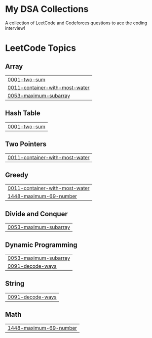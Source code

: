 # My DSA Collections
A collection of LeetCode and Codeforces questions to ace the coding interview!

<!---LeetCode Topics Start-->
# LeetCode Topics
## Array
|  |
| ------- |
| [0001-two-sum](https://github.com/JyotirmoyDas05/https-github.com-JyotirmoyDas05-DSA/tree/master/0001-two-sum) |
| [0011-container-with-most-water](https://github.com/JyotirmoyDas05/https-github.com-JyotirmoyDas05-DSA/tree/master/0011-container-with-most-water) |
| [0053-maximum-subarray](https://github.com/JyotirmoyDas05/https-github.com-JyotirmoyDas05-DSA/tree/master/0053-maximum-subarray) |
## Hash Table
|  |
| ------- |
| [0001-two-sum](https://github.com/JyotirmoyDas05/https-github.com-JyotirmoyDas05-DSA/tree/master/0001-two-sum) |
## Two Pointers
|  |
| ------- |
| [0011-container-with-most-water](https://github.com/JyotirmoyDas05/https-github.com-JyotirmoyDas05-DSA/tree/master/0011-container-with-most-water) |
## Greedy
|  |
| ------- |
| [0011-container-with-most-water](https://github.com/JyotirmoyDas05/https-github.com-JyotirmoyDas05-DSA/tree/master/0011-container-with-most-water) |
| [1448-maximum-69-number](https://github.com/JyotirmoyDas05/https-github.com-JyotirmoyDas05-DSA/tree/master/1448-maximum-69-number) |
## Divide and Conquer
|  |
| ------- |
| [0053-maximum-subarray](https://github.com/JyotirmoyDas05/https-github.com-JyotirmoyDas05-DSA/tree/master/0053-maximum-subarray) |
## Dynamic Programming
|  |
| ------- |
| [0053-maximum-subarray](https://github.com/JyotirmoyDas05/https-github.com-JyotirmoyDas05-DSA/tree/master/0053-maximum-subarray) |
| [0091-decode-ways](https://github.com/JyotirmoyDas05/https-github.com-JyotirmoyDas05-DSA/tree/master/0091-decode-ways) |
## String
|  |
| ------- |
| [0091-decode-ways](https://github.com/JyotirmoyDas05/https-github.com-JyotirmoyDas05-DSA/tree/master/0091-decode-ways) |
## Math
|  |
| ------- |
| [1448-maximum-69-number](https://github.com/JyotirmoyDas05/https-github.com-JyotirmoyDas05-DSA/tree/master/1448-maximum-69-number) |
<!---LeetCode Topics End-->
